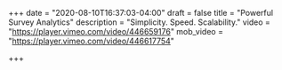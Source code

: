 +++
date = "2020-08-10T16:37:03-04:00"
draft = false
title = "Powerful Survey Analytics"
description = "Simplicity. Speed. Scalability."
video = "https://player.vimeo.com/video/446659176"
mob_video = "https://player.vimeo.com/video/446617754"

+++

